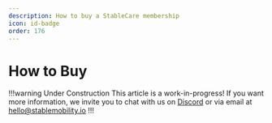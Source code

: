 ```yaml
---
description: How to buy a StableCare membership
icon: id-badge
order: 176
---
```


# How to Buy

!!!warning Under Construction
This article is a work-in-progress! If you want more information, we invite you to chat with us on [Discord](https://discord.gg/sVQ8yfA8yB) or via email at hello@stablemobility.io
!!!
